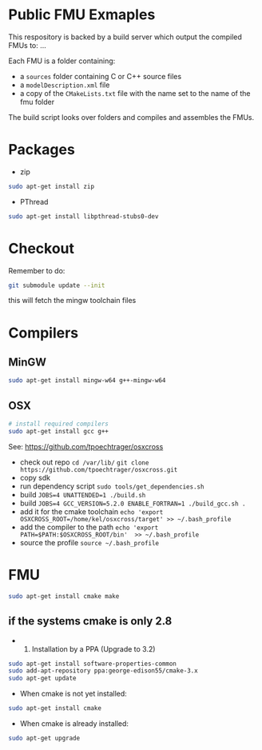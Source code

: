 # Public FMU Exmaples

This respository is backed by a build server which output the compiled FMUs to: ...

Each FMU is a folder containing:
 - a `sources` folder containing C or C++ source files
 - a `modelDescription.xml` file
 - a copy of the `CMakeLists.txt` file with the name set to the name of the fmu folder

The build script looks over folders and compiles and assembles the FMUs.


# Packages

- zip

```bash
sudo apt-get install zip
```

- PThread

```bash
sudo apt-get install libpthread-stubs0-dev
```

# Checkout

Remember to do:

```bash
git submodule update --init
```
this will fetch the mingw toolchain files

# Compilers

## MinGW

```bash
sudo apt-get install mingw-w64 g++-mingw-w64
```

## OSX

```bash
# install required compilers
sudo apt-get install gcc g++
```

See: https://github.com/tpoechtrager/osxcross

- check out repo `cd /var/lib/` `git clone https://github.com/tpoechtrager/osxcross.git`
- copy sdk
- run dependency script `sudo tools/get_dependencies.sh`
- build `JOBS=4 UNATTENDED=1 ./build.sh`
- build `JOBS=4 GCC_VERSION=5.2.0 ENABLE_FORTRAN=1 ./build_gcc.sh .`
- add it for the cmake toolchain `echo 'export OSXCROSS_ROOT=/home/kel/osxcross/target' >> ~/.bash_profile`
- add the compiler to the path `echo 'export PATH=$PATH:$OSXCROSS_ROOT/bin'  >> ~/.bash_profile`
- source the profile `source ~/.bash_profile`


# FMU

```bash
sudo apt-get install cmake make
```

## if the systems cmake is only 2.8

- 1. Installation by a PPA (Upgrade to 3.2)
```bash
sudo apt-get install software-properties-common
sudo add-apt-repository ppa:george-edison55/cmake-3.x
sudo apt-get update
```
-  When cmake is not yet installed:
 ```bash
sudo apt-get install cmake
```
- When cmake is already installed:
 ```bash
sudo apt-get upgrade
```


